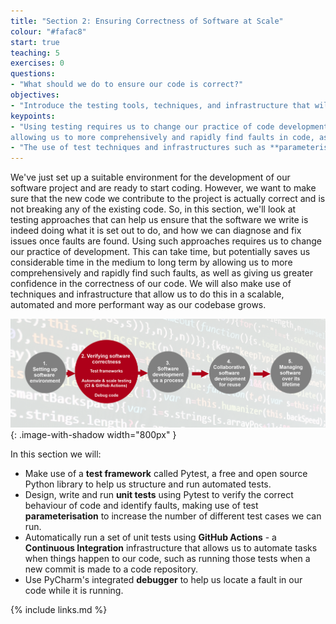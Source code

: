 ```yaml
---
title: "Section 2: Ensuring Correctness of Software at Scale"
colour: "#fafac8"
start: true
teaching: 5
exercises: 0
questions:
- "What should we do to ensure our code is correct?"
objectives:
- "Introduce the testing tools, techniques, and infrastructure that will be used in this section."
keypoints:
- "Using testing requires us to change our practice of code development, but saves time in the long run by 
allowing us to more comprehensively and rapidly find faults in code, as well as giving us greater confidence in the correctness of our code."
- "The use of test techniques and infrastructures such as **parameterisation** and **Continuous Integration** can help scale and further automate our testing process."
---
```


We've just set up a suitable environment for the development of our software project and are ready to start coding. 
However, we want to make sure that the new code we contribute to the project is actually correct and is not breaking any of the
existing code. So, in this section, we'll look at testing approaches that can help us ensure that the software we write is indeed doing what it is set out to do, and how we can diagnose and fix issues once faults are found. Using such approaches requires us to change our practice of development. This can take time, but potentially saves us considerable time in the medium to long term by allowing us to more comprehensively and rapidly find such faults, as well as giving us greater confidence in the correctness of our code. We will also make use of techniques and infrastructure that allow us to do this in a scalable, automated and more performant way as our codebase grows.

![Tools for scaled software testing](../fig/section2-overview.png){: .image-with-shadow width="800px" }

In this section we will:

- Make use of a **test framework** called Pytest, a free and open source Python library to help us structure and run automated tests.
- Design, write and run **unit tests** using Pytest to verify the correct behaviour of code and identify faults, making use of test **parameterisation** to increase the number of different test cases we can run.
- Automatically run a set of unit tests using **GitHub Actions** - a **Continuous Integration** infrastructure that allows us to automate tasks when things happen to our code, such as running those tests when a new commit is made to a code repository.
- Use PyCharm's integrated **debugger** to help us locate a fault in our code while it is running.

{% include links.md %}
